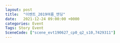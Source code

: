 ```yaml
---
layout: post
title:  "이벤트_2019여름_엔딩"
date:   2021-12-24 09:00:00 +0000
categories: Event
Tags: Story Event
SceneCode: ["scene_evt190627_cp0_q2_s10,7429311"]
---
```

